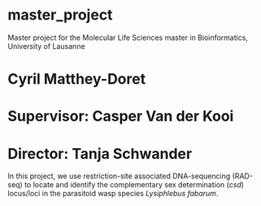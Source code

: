 # master_project
Master project for the Molecular Life Sciences master in Bioinformatics, University of Lausanne

# Cyril Matthey-Doret
# Supervisor: Casper Van der Kooi
# Director: Tanja Schwander

In this project, we use restriction-site associated DNA-sequencing (RAD-seq) to locate and identify the complementary sex determination (_csd_) locus/loci in the parasitoid wasp species _Lysiphlebus fabarum_.
